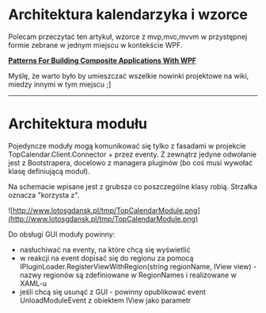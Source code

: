 # Architektura kalendarzyka i wzorce #

Polecam przeczytać ten artykuł, wzorce z mvp,mvc,mvvm w przystępnej formie zebrane w jednym miejscu w kontekście WPF.


**[Patterns For Building Composite Applications With WPF](http://msdn.microsoft.com/pl-pl/magazine/cc785479(en-us).aspx)**



Myślę, że warto było by umieszczać wszelkie nowinki projektowe na wiki, miedzy innymi w tym miejscu ;]



---


# Architektura modułu #

Pojedyncze moduły mogą komunikować się tylko z fasadami w projekcie TopCalendar.Client.Connector + przez eventy. Z zewnątrz jedyne odwołanie jest z Bootstrapera, docelowo z managera pluginów (bo coś musi wywołać klasę definiującą moduł).

Na schemacie wpisane jest z grubsza co poszczególne klasy robią. Strzałka oznacza "korzysta z".

![http://www.lotosgdansk.pl/tmp/TopCalendarModule.png](http://www.lotosgdansk.pl/tmp/TopCalendarModule.png)

Do obsługi GUI moduły powinny:
  * nasłuchiwać na eventy, na które chcą się wyświetlić
  * w reakcji na event dopisać się do regionu za pomocą IPluginLoader.RegisterViewWithRegion(string regionName, IView view) - nazwy regionów są zdefiniowane w RegionNames i realizowane w XAML-u
  * jeśli chcą się usunąć z GUI - powinny opublikować event UnloadModuleEvent z obiektem IView jako parametr